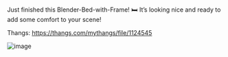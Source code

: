 Just finished this Blender-Bed-with-Frame! 🛏️ It’s looking nice and ready to add some comfort to your scene!

Thangs: https://thangs.com/mythangs/file/1124545

![image](https://github.com/user-attachments/assets/9e0c2dc5-cbf5-4625-a031-a15fce459b93)
